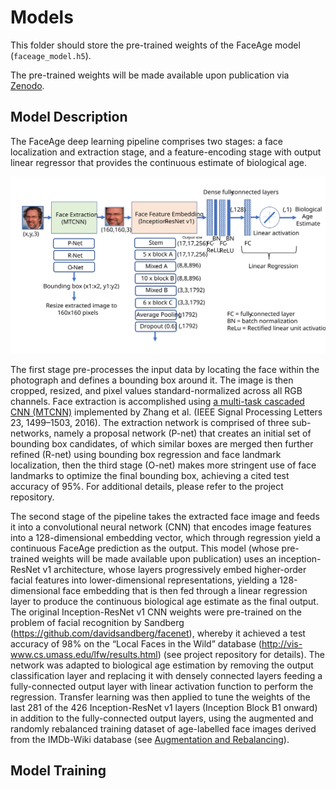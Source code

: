 # Models

This folder should store the pre-trained weights of the FaceAge model (`faceage_model.h5`).

The pre-trained weights will be made available upon publication via [Zenodo](https://zenodo.org).

## Model Description

The FaceAge deep learning pipeline comprises two stages: a face localization and extraction stage, and a feature-encoding stage with output linear regressor that provides the continuous estimate of biological age.

![models-pipeline_overview](../assets/FaceAge-Model-Diagram.SVG)

The first stage pre-processes the input data by locating the face within the photograph and defines a bounding box around it. The image is then cropped, resized, and pixel values standard-normalized across all RGB channels. Face extraction is accomplished using [a multi-task cascaded CNN (MTCNN)](https://github.com/ipazc/mtcnn) implemented by Zhang et al. (IEEE Signal Processing Letters 23, 1499–1503, 2016). The extraction network is comprised of three sub-networks, namely a proposal network (P-net) that creates an initial set of bounding box candidates, of which similar boxes are merged then further refined (R-net) using bounding box regression and face landmark localization, then the third stage (O-net) makes more stringent use of face landmarks to optimize the final bounding box, achieving a cited test accuracy of 95%. For additional details, please refer to the project repository.

The second stage of the pipeline takes the extracted face image and feeds it into a convolutional neural network (CNN) that encodes image features into a 128-dimensional embedding vector, which through regression yield a continuous FaceAge prediction as the output. This model (whose pre-trained weights will be made available upon publication) uses an inception-ResNet v1 architecture, whose layers progressively embed higher-order facial features into lower-dimensional representations, yielding a 128-dimensional face embedding that is then fed through a linear regression layer to produce the continuous biological age estimate as the final output. The original Inception-ResNet v1 CNN weights were pre-trained on the problem of facial recognition by Sandberg (https://github.com/davidsandberg/facenet), whereby it achieved a test accuracy of 98% on the “Local Faces in the Wild” database (http://vis-www.cs.umass.edu/lfw/results.html) (see project repository for details). The network was adapted to biological age estimation by removing the output classification layer and replacing it with densely connected layers feeding a fully-connected output layer with linear activation function to perform the regression. Transfer learning was then applied to tune the weights of the last 281 of the 426 Inception-ResNet v1 layers (Inception Block B1 onward) in addition to the fully-connected output layers, using the augmented and randomly rebalanced training dataset of age-labelled face images derived from the IMDb-Wiki database (see [Augmentation and Rebalancing](../Data/#augmentation-and-rebalancing)).





## Model Training
